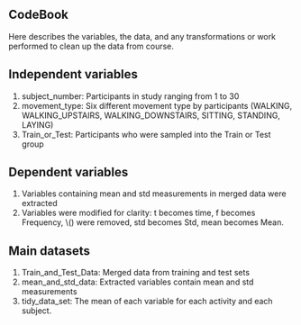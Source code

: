 ## CodeBook
Here describes the variables, the data, and any transformations or work performed to clean up the data from course.

## Independent variables
1) subject_number: Participants in study ranging from 1 to 30                      
2) movement_type: Six different movement type by participants (WALKING, WALKING_UPSTAIRS, WALKING_DOWNSTAIRS, SITTING, STANDING, LAYING)
3) Train_or_Test: Participants who were sampled into the Train or Test group  

## Dependent variables
1) Variables containing mean and std measurements in merged data were extracted
2) Variables were modified for clarity: t becomes time, f becomes Frequency, \\() were removed, std becomes Std, mean becomes Mean.

## Main datasets 
1) Train_and_Test_Data: Merged data from training and test sets
2) mean_and_std_data: Extracted variables contain mean and std measurements
3) tidy_data_set: The mean of each variable for each activity and each subject.
